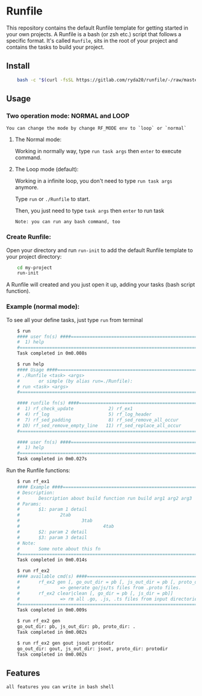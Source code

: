 # Runfile

This repository contains the default Runfile template for getting started in your own projects. A Runfile is a bash (or zsh etc.) script that follows a specific format. It's called `Runfile`, sits in the root of your project and contains the tasks to build your project.

## Install

```sh
    bash -c "$(curl -fsSL https://gitlab.com/ryda20/runfile/-/raw/master/install.sh)"
```

## Usage
### Two operation mode: NORMAL and LOOP
    You can change the mode by change RF_MODE env to `loop` or `normal`
1. The Normal mode:
    
    Working in normally way, type `run task args` then `enter` to execute command.

2. The Loop mode (default):
   
   Working in a infinite loop, you don't need to type `run task args` anymore. 
   
   Type `run` or `./Runfile` to start.

   Then, you just need to type `task args` then `enter` to run task

   ```Note: you can run any bash command, too```

### Create Runfile:
Open your directory and run `run-init` to add the default Runfile template to your project directory:

```sh
    cd my-project
    run-init
```

A Runfile will created and you just open it up, adding your tasks (bash script function).

### Example (normal mode):
To see all your define tasks, just type `run` from terminal

```sh
    $ run
    #### user fn(s) ####=================================================================================#
    #  1) help                                                                                           #
    #====================================================================================================#
    Task completed in 0m0.008s

    $ run help
    #### Usage ####======================================================================================#
    # ./Runfile <task> <args>                                                                            #
    #       or simple (by alias run=./Runfile):                                                          #
    # run <task> <args>                                                                                  #
    #====================================================================================================#

    #### runfile fn(s) ####==============================================================================#
    #  1) rf_check_update             2) rf_ex1                         3) rf_ex2                        #
    #  4) rf_log                      5) rf_log_header                  6) rf_log_title                  #
    #  7) rf_sed_padding              8) rf_sed_remove_all_occur        9) rf_sed_remove_comment_line    #
    # 10) rf_sed_remove_empty_line   11) rf_sed_replace_all_occur      12) rf_sed_replace_first_occur    #
    #====================================================================================================#

    #### user fn(s) ####=================================================================================#
    #  1) help                                                                                           #
    #====================================================================================================#
    Task completed in 0m0.027s
```

Run the Runfile functions:
```sh
    $ run rf_ex1
    #### Example ####====================================================================================#
    # Description:                                                                                       #
    #       Description about build function run build arg1 arg2 arg3                                    #
    # Params:                                                                                            #
    #       $1: param 1 detail                                                                           #
    #               2tab                                                                                 #
    #                       3tab                                                                         #
    #                               4tab                                                                 #
    #       $2: param 2 detail                                                                           #
    #       $3: param 3 detail                                                                           #
    # Note:                                                                                              #
    #       Some note about this fn                                                                      #
    #====================================================================================================#
    Task completed in 0m0.014s

    $ run rf_ex2
    #### available cmd(s) ####===========================================================================#
    #       rf_ex2 gen [, go_out_dir = pb [, js_out_dir = pb [, proto_dir = .]]]                         #
    #               => generate go/js/ts files from .proto files.                                        #
    #       rf_ex2 clear|clean [, go_dir = pb [, js_dir = pb]]                                           #
    #               => rm all .go, .js, .ts files from input directories                                 #
    #====================================================================================================#
    Task completed in 0m0.009s

    $ run rf_ex2 gen
    go_out_dir: pb, js_out_dir: pb, proto_dir: .
    Task completed in 0m0.002s

    $ run rf_ex2 gen gout jsout protodir
    go_out_dir: gout, js_out_dir: jsout, proto_dir: protodir
    Task completed in 0m0.002s
```

## Features

    all features you can write in bash shell
